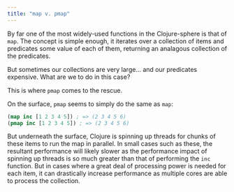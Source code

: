 ```yaml
---
title: "map v. pmap"
---
```


By far one of the most widely-used functions in the Clojure-sphere is that of `map`. The concept is simple enough, it iterates over a collection of items and predicates some value of each of them, returning an analagous collection of the predicates.

But sometimes our collections are very large... and our predicates expensive. What are we to do in this case? 

This is where `pmap` comes to the rescue. 

On the surface, `pmap` seems to simply do the same as `map`:
```clojure
(map inc [1 2 3 4 5]) ; => (2 3 4 5 6)
(pmap inc [1 2 3 4 5]) ; => (2 3 4 5 6)
```

But underneath the surface, Clojure is spinning up threads for chunks of these items to run the map in parallel. In small cases such as these, the resultant performance will likely slower as the performance impact of spinning up threads is so much greater than that of performing the `inc` function. But in cases where a great deal of processing power is needed for each item, it can drastically increase performance as multiple cores are able to process the collection.
